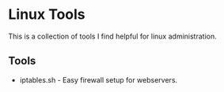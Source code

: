 Linux Tools
===========

This is a collection of tools I find helpful for linux administration.

Tools
-----

 * iptables.sh - Easy firewall setup for webservers.
